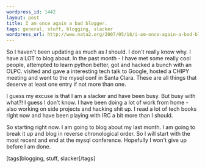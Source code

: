 ```yaml
--- 
wordpress_id: 1442
layout: post
title: I am once again a bad blogger.
tags: general, stuff, blogging, slacker
wordpress_url: http://www.nata2.org/2007/05/18/i-am-once-again-a-bad-blogger/
---
```

<p>So I haven't been updating as much as I should. I don't really know why. I have a LOT to blog about. In the past month - I have met some really cool people, attempted to learn python better, got and hacked a bunch with an OLPC. visited and gave a interesting tech talk to Google, hosted a CHIPY meeting and went to the mysql conf in Santa Clara. These are all things that deserve at least one entry if not more than one. </p> <p>I guess my excuse is that I am a slacker and have been busy. But busy with what?! I guess I don't know. I have been doing a lot of work from home - also working on side projects and hacking shit up. I read a lot of tech books right now and have been playing with IRC a bit more than I should. </p> <p>So starting right now. I am going to blog about my last month. I am going to break it up and blog in reverse chronological order. So I will start with the most recent and end at the mysql conference. Hopefully I won't give up before I am done. </p> <div class="wlWriterSmartContent" id="0767317B-992E-4b12-91E0-4F059A8CECA8:4e25c4cd-c876-4829-aba9-327ed0cc9096" contenteditable="false" style="padding-right: 0px; display: inline; padding-left: 0px; padding-bottom: 0px; margin: 0px; padding-top: 0px">[tags]blogging, stuff, slacker[/tags]</div>
